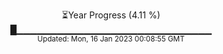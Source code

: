 <p align="center">
⏳Year Progress (4.11 %) <br>
█▁▁▁▁▁▁▁▁▁▁▁▁▁▁▁▁▁▁▁▁▁▁▁▁▁▁▁▁▁ <br>
<sub>Updated: Mon, 16 Jan 2023 00:08:55 GMT</sub>
</p>

